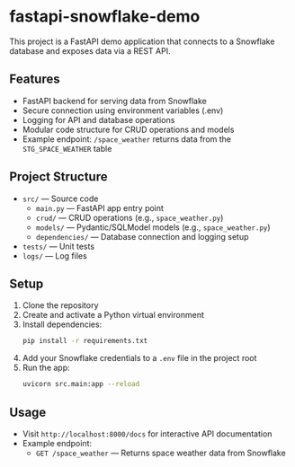 # fastapi-snowflake-demo

This project is a FastAPI demo application that connects to a Snowflake database and exposes data via a REST API.

## Features

- FastAPI backend for serving data from Snowflake
- Secure connection using environment variables (.env)
- Logging for API and database operations
- Modular code structure for CRUD operations and models
- Example endpoint: `/space_weather` returns data from the `STG_SPACE_WEATHER` table

## Project Structure

- `src/` — Source code
  - `main.py` — FastAPI app entry point
  - `crud/` — CRUD operations (e.g., `space_weather.py`)
  - `models/` — Pydantic/SQLModel models (e.g., `space_weather.py`)
  - `dependencies/` — Database connection and logging setup
- `tests/` — Unit tests
- `logs/` — Log files

## Setup

1. Clone the repository
2. Create and activate a Python virtual environment
3. Install dependencies:
   ```bash
   pip install -r requirements.txt
   ```
4. Add your Snowflake credentials to a `.env` file in the project root
5. Run the app:
   ```bash
   uvicorn src.main:app --reload
   ```

## Usage

- Visit `http://localhost:8000/docs` for interactive API documentation
- Example endpoint:
  - `GET /space_weather` — Returns space weather data from Snowflake